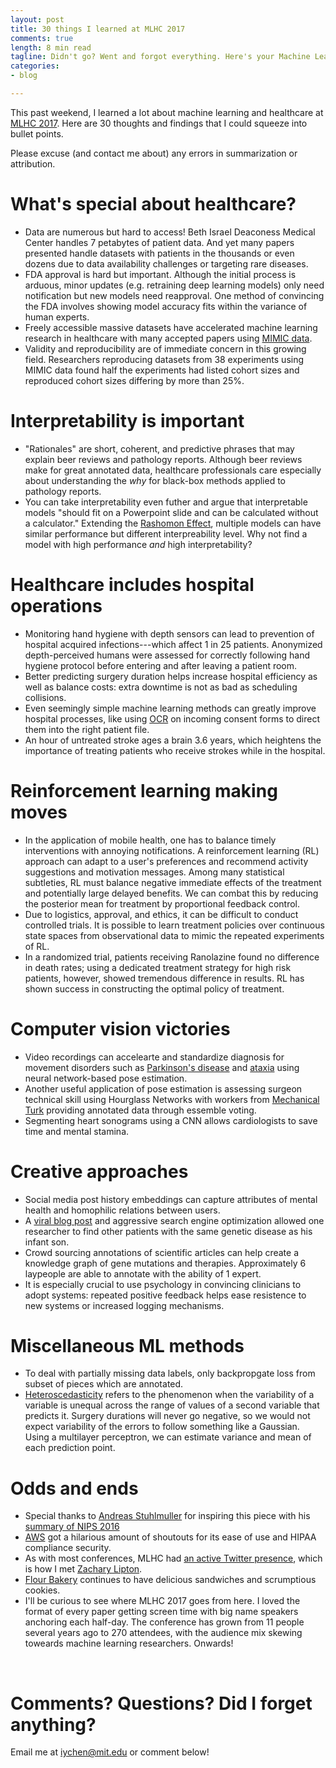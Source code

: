 ```yaml
---
layout: post
title: 30 things I learned at MLHC 2017
comments: true
length: 8 min read
tagline: Didn't go? Went and forgot everything. Here's your Machine Learning for Healthcare 2017 recap.
categories:
- blog

---
```

This past weekend, I learned a lot about machine learning and healthcare at [MLHC 2017](http://mucmd.org/). Here are 30 thoughts and findings that I could squeeze into bullet points.

Please excuse (and contact me about) any errors in summarization or attribution.

# What's special about healthcare?
 - Data are numerous but hard to access! Beth Israel Deaconess Medical Center handles 7 petabytes of patient data. And yet many papers presented handle datasets with patients in the thousands or even dozens due to data availability challenges or targeting rare diseases. <a href="http://geekdoctor.blogspot.com/"><i class="fa fa-user"></i></a>
 - FDA approval is hard but important. Although the initial process is arduous, minor updates (e.g. retraining deep learning models) only need notification but new models need reapproval. One method of convincing the FDA involves showing model accuracy fits within the variance of human experts. <a href="https://www.linkedin.com/in/daniel-golden-7b881859/"><i class="fa fa-user"></i></a>
 - Freely accessible massive datasets have accelerated machine learning research in healthcare with many accepted papers using [MIMIC data](https://mimic.physionet.org/). <a href="http://mucmd.org/CameraReadySubmissions/65%5CCameraReadySubmission%5Cclinical-intervention-prediction%20(4).pdf"><i class="fa fa-user"></i></a> <a href="
 http://mucmd.org/CameraReadySubmissions/34%5CCameraReadySubmission%5Ccontinuous-state-space%20_FINAL.pdf"><i class="fa fa-user"></i></a>
 - Validity and reproducibility are of immediate concern in this growing field. Researchers reproducing datasets from 38 experiments using MIMIC data found half the experiments had listed cohort sizes and reproduced cohort sizes differing by more than 25%. <a href="http://mucmd.org/CameraReadySubmissions/77_reproducibility-critical-care.pdf"><i class="fa fa-user"></i></a>

<!--more-->

# Interpretability is important
 
 - "Rationales" are short, coherent, and predictive phrases that may explain beer reviews and pathology reports. Although beer reviews make for great annotated data, healthcare professionals care especially about understanding the *why* for black-box methods applied to pathology reports. <a href="http://people.csail.mit.edu/regina/"><i class="fa fa-user"></i></a>
 - You can take interpretability even futher and argue that interpretable models "should fit on a Powerpoint slide and can be calculated without a calculator." Extending the [Rashomon Effect](https://en.wikipedia.org/wiki/Rashomon_effect), multiple models can have similar performance but different interpreability level. Why not find a model with high performance *and* high interpretability? <a href="https://users.cs.duke.edu/~cynthia/"><i class="fa fa-user"></i></a>


# Healthcare includes hospital operations

 - Monitoring hand hygiene with depth sensors can lead to prevention of hospital acquired infections---which affect 1 in 25 patients. Anonymized depth-perceived humans were assessed for correctly following hand hygiene protocol before entering and after leaving a patient room. <a href="http://mucmd.org/CameraReadySubmissions/23%5CCameraReadySubmission%5C0023.pdf"><i class="fa fa-user"></i></a>
 - Better predicting surgery duration helps increase hospital efficiency as well as balance costs: extra downtime is not as bad as scheduling collisions. <a href="http://mucmd.org/CameraReadySubmissions/26%5CCameraReadySubmission%5Ccamera-ready-predicting(3).pdf"><i class="fa fa-user"></i></a>
 - Even seemingly simple machine learning methods can greatly improve hospital processes, like using [OCR](https://en.wikipedia.org/wiki/Optical_character_recognition) on incoming consent forms to direct them into the right patient file. <a href="http://geekdoctor.blogspot.com/"><i class="fa fa-user"></i></a>
 - An hour of untreated stroke ages a brain 3.6 years, which heightens the importance of treating patients who receive strokes while in the hospital. <a href="http://www.nyp.org/physician/parks"><i class="fa fa-user"></i></a>


# Reinforcement learning making moves

- In the application of mobile health, one has to balance timely interventions with annoying notifications. A reinforcement learning (RL) approach can adapt to a user's preferences and recommend activity suggestions and motivation messages. Among many statistical subtleties, RL must balance negative immediate effects of the treatment and potentially large delayed benefits. We can combat this by reducing the posterior mean for treatment by proportional feedback control. <a href="https://dl.dropboxusercontent.com/u/16868661/index.html"><i class="fa fa-user"></i></a>
- Due to logistics, approval, and ethics, it can be difficult to conduct controlled trials. It is possible to learn treatment policies over continuous state spaces from observational data to mimic the repeated experiments of RL. <a href="https://arxiv.org/pdf/1705.08422.pdf"><i class="fa fa-user"></i></a>
- In a randomized trial, patients receiving Ranolazine found no difference in death rates; using a dedicated treatment strategy for high risk patients, however, showed tremendous difference in results. RL has shown success in constructing the optimal policy of treatment. <a href="http://imes.mit.edu/people/faculty/stultz-collin/"><i class="fa fa-user"></i></a>



# Computer vision victories

- Video recordings can accelearte and standardize diagnosis for movement disorders such as [Parkinson's disease](http://www.mayoclinic.org/diseases-conditions/parkinsons-disease/basics/definition/con-20028488) and [ataxia](http://www.mayoclinic.org/diseases-conditions/ataxia/home/ovc-20311863) using neural network-based pose estimation. <a href="http://mucmd.org/CameraReadySubmissions/46%5CCameraReadySubmission%5Cmain.pdf"><i class="fa fa-user"></i></a> 
- Another useful application of pose estimation is assessing surgeon technical skill using Hourglass Networks with workers from [Mechanical Turk](https://www.mturk.com/mturk/welcome) providing annotated data through essemble voting. <a href="http://mucmd.org/CameraReadySubmissions/25%5CCameraReadySubmission%5Csample.pdf"><i class="fa fa-user"></i></a> 
- Segmenting heart sonograms using a CNN allows cardiologists to save time and mental stamina. <a href="https://www.linkedin.com/in/daniel-golden-7b881859/"><i class="fa fa-user"></i></a>

# Creative approaches

 - Social media post history embeddings can capture attributes of mental health and homophilic relations between users. <a href="
 http://mucmd.org/CameraReadySubmissions/63%5CCameraReadySubmission%5Cmlhc_2017.pdf"><i class="fa fa-user"></i></a>
 - A [viral blog post](http://matt.might.net/articles/my-sons-killer/) and aggressive search engine optimization allowed one researcher to find other patients with the same genetic disease as his infant son. <a href="matt.might.net"><i class="fa fa-user"></i></a>
- Crowd sourcing annotations of scientific articles can help create a knowledge graph of gene mutations and therapies. Approximately 6 laypeople are able to annotate with the ability of 1 expert. <a href="http://matt.might.net/"><i class="fa fa-user"></i></a>
- It is especially crucial to use psychology in convincing clinicians to adopt systems: repeated positive feedback helps ease resistence to new systems or increased logging mechanisms. <a href="http://www.nyp.org/physician/parks"><i class="fa fa-user"></i></a>

# Miscellaneous ML methods

 - To deal with partially missing data labels, only backpropgate loss from subset of pieces which are annotated. <a href="https://www.linkedin.com/in/daniel-golden-7b881859/"><i class="fa fa-user"></i></a>
 - [Heteroscedasticity](https://en.wikipedia.org/wiki/Heteroscedasticity) refers to the phenomenon when the variability of a variable is unequal across the range of values of a second variable that predicts it. Surgery durations will never go negative, so we would not expect variability of the errors to follow something like a Gaussian. Using a multilayer perceptron, we can estimate variance and mean of each prediction point. <a href="http://mucmd.org/CameraReadySubmissions/26%5CCameraReadySubmission%5Ccamera-ready-predicting(3).pdf"><i class="fa fa-user"></i></a>


# Odds and ends

 - Special thanks to [Andreas Stuhlmuller](https://stuhlmueller.org/) for inspiring this piece with his [summary of NIPS 2016](https://blog.ought.com/nips-2016-875bb8fadb8c)
 - [AWS](aws.amazon.com) got a hilarious amount of shoutouts for its ease of use and HIPAA compliance security. <a href="http://geekdoctor.blogspot.com/"><i class="fa fa-user"></i></a> <a href="https://www.linkedin.com/in/daniel-golden-7b881859/"><i class="fa fa-user"></i></a>
 - As with most conferences, MLHC had [an active Twitter presence](https://twitter.com/hashtag/MLHC2017), which is how I met [Zachary Lipton](http://zacklipton.com/).
 - [Flour Bakery](http://flourbakery.com/) continues to have delicious sandwiches and scrumptious cookies.
 - I'll be curious to see where MLHC 2017 goes from here. I loved the format of every paper getting screen time with big name speakers anchoring each half-day. The conference has grown from 11 people several years ago to 270 attendees, with the audience mix skewing toweards machine learning researchers. Onwards!

<br>

# Comments? Questions? Did I forget anything?
Email me at iychen@mit.edu or comment below!